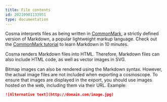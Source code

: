 ```yaml
---
title: File contents
id: 20210901133951
type: documentation
---
```


Cosma interprets files as being written in [CommonMark](https://spec.commonmark.org/0.30/), a strictly defined version of Markdown, a popular lightweight markup language. Check out the [CommonMark tutorial](https://commonmark.org/help/) to learn Markdown in 10 minutes.

Cosma renders Markdown files into HTML. Therefore, Markdown files can also include HTML code, as well as vector images in SVG.

Bitmap images can also be rendered using the Markdown syntax. However, the actual image files are not included when exporting a cosmoscope. To ensure that images are displayed in the export, you should use images hosted on the web, including them via their URL. Example:

```markdown
![Alternative text](http://domain.com/image.jpg)
```
